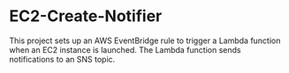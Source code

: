 # EC2-Create-Notifier
This project sets up an AWS EventBridge rule to trigger a Lambda function when an EC2 instance is launched. The Lambda function sends notifications to an SNS topic.
